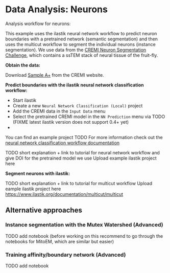 # Data Analysis: Neurons

Analysis workflow for neurons:

This example uses the ilastik neural network workflow to predict neuron boundaries with a pretrained network (semantic segmentation)
and then uses the multicut workflow to segment the individual neurons (instance segmentation). 
We use data from the [CREMI Neuron Segmentation Challenge](https://cremi.org/), which contains a ssTEM stack of neural tissue of the fruit-fly.

**Obtain the data:**

Download [Sample A+](https://cremi.org/static/data/sample_A%2B_20160601.hdf) from the CREMI website.

**Predict boundaries with the ilastik neural network classification workflow:**

- Start ilastik
- Create a new `Neural Network Classification (Local)` project
- Add the CREMI data in the `Input Data` menu
- Select the pretrained CREMI model in the `NN Prediction` menu via TODO (FIXME latest ilastik version does not support 0.4+ yet)
- 

You can find an example project TODO
For more information check out the [neural network classification workflow documentation](https://www.ilastik.org/documentation/nn/nn)


TODO short explanation + link to tutorial for neural network workflow and give DOI for the pretrained model we use
Upload example ilastik project here

**Segment neurons with ilastik:**

TODO short explanation + link to tutorial for multicut workflow
Upload eample ilastik project here
https://www.ilastik.org/documentation/multicut/multicut

## Alternative approaches

### Instance segmentation with the Mutex Watershed (Advanced)

TODO add notebook
(before working on this recommend to go through the notebooks for MitoEM, which are similar but easier)

### Training affinity/boundary network (Advanced)

TODO add notebook
